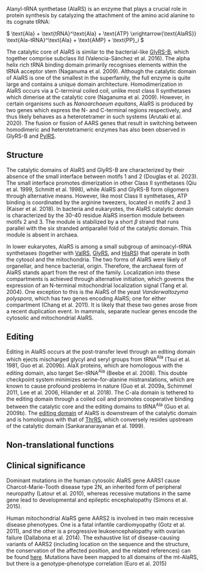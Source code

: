 Alanyl-tRNA synthetase (AlaRS) is an enzyme that plays a crucial role in protein synthesis by catalyzing the attachment of the amino acid alanine to its cognate tRNA:

  
  
  
  
  

$ \text{Ala} + \text{tRNA}^\text{Ala} + \text{ATP} \xrightarrow{\text{AlaRS}} \text{Ala-tRNA}^\text{Ala} + \text{AMP} + \text{PP}_i $

  
  


  

The catalytic core of AlaRS is similar to the bacterial-like [GlyRS-B](/class2/gly2), which together comprise subclass IId (Valencia-Sánchez et al. 2016). The alpha helix rich tRNA binding domain primarily recognises elements within the tRNA acceptor stem (Naganuma et al. 2009). Although the catalytic domain of AlaRS is one of the smallest in the superfamily, the full enzyme is quite large and contains a unique domain architecture. Homodimerization in AlaRS occurs via a C-terminal coiled coil, unlike most class II synthetases which dimerise at the catalytic core (Naganuma et al. 2009). However, in certain organisms such as *Nanoarchaeum equitans*, AlaRS is produced by two genes which express the N- and C-terminal regions respectively, and thus likely behaves as a heterotetramer in such systems (Arutaki et al. 2020). The fusion or fission of AARS genes that result in switching between homodimeric and heterotetrameric enzymes has also been observed in GlyRS-B and [PylRS](/class2/pyl).



## Structure
  
 The catalytic domains of AlaRS and GlyRS-B are characterized by their absence of the small interface between motifs 1 and 2 (Douglas et al. 2023). The small interface promotes dimerization in other Class II synthetases (Qiu et al. 1999, Schmitt et al. 1998), while AlaRS and GlyRS-B form oligomers through alternative means. 
However, like most Class II synthetases, ATP binding is coordinated by the arginine tweezers, located in motifs 2 and 3 (Kaiser et al. 2018). In bacteria and eukaryotes, the AlaRS catalytic domain is characterized by the 30-40 residue AlaRS insertion module between motifs 2 and 3. The module is stabilized by a short $\beta$ strand that runs parallel with the six stranded antiparallel fold of the catalytic domain.
This module is absent in archaea.

  


In lower eukaryotes, AlaRS is among a small subgroup of aminoacyl-tRNA synthetases (together with [ValRS](/class1/val), [GlyRS](/class2/gly3), and [HisRS](/class2/his)) that operate in both the cytosol and the mitochondria. 
The two forms of AlaRS were likely of organellar, and hence bacterial, origin. Therefore, the archaeal form of AlaRS stands apart from the rest of the family. Localization into these compartments is achieved 
through alternative initiation, which governs the expression of an N-terminal mitochondrial localization signal (Tang et al. 2004). One exception to this is the
 AlaRS of the yeast *Vanderwaltozyma polyspora*, which has two genes encoding AlaRS; one for either compartment (Chang et al. 2011). 
 It is likely that these two genes arose from a recent duplication event. In mammals, separate nuclear genes encode the cytosolic and mitochondrial AlaRS.




## Editing

Editing in AlaRS occurs at the post-transfer level through an editing domain which ejects mischarged glycyl and seryl groups from tRNA$^\text{Ala}$ (Tsui et al. 1981, Guo et al. 2009b). AlaX proteins, which are homologous with the editing domain, also target Ser-tRNA$^\text{Ala}$ (Beebe et al. 2008). This double checkpoint system minimizes serine-for-alanine mistranslations, which are known to cause profound problems in nature (Guo et al. 2009a, Schimmel 2011, Lee et al. 2006, Hilander et al. 2018). The C-ala domain is tethered to the editing domain through a coiled coil and promotes cooperative binding between the catalytic core and the editing domains to tRNA$^\text{Ala}$ (Guo et al. 2009b). The [editing domain](/superfamily/class2/Editing_domain_AT/) of AlaRS is downstream of the catalytic domain and is homologous with that of [ThrRS](/class2/thr/), which conversely resides upstream of the catalytic domain (Sankaranarayanan et al. 1999).


## Non-translational functions



## Clinical significance


Dominant mutations in the human cytosolic AlaRS gene AARS1 cause Charcot-Marie-Tooth disease type 2N, an inherited form of peripheral neuropathy (Latour et al. 2010), whereas recessive mutations in the same gene lead to  developmental and epileptic encephalopathy (Simons et al. 2015). 

Human mitochondrial AlaRS gene AARS2 is involved in two main recessive disease phenotypes. One is a fatal infantile cardiomyopathy (Gotz et al. 2011), and the other is a progressive leukoencephalopathy with ovarian failure (Dallabona et al. 2014). The exhaustive list of disease-causing variants of AARS2 (including location on the sequence and the structure, the conservation of the affected position, and the related references) can be found [here](http://misynpat.org/misynpat/PageMaker.rvt?name=AARS2). Mutations have been mapped to all domains of the mt-AlaRS, but there is a genotype-phenotype correlation (Euro et al. 2015) 

